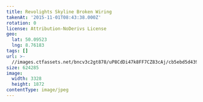 ```yaml
---
title: Revolights Skyline Broken Wiring
takenAt: '2015-11-01T08:43:38.000Z'
rotation: 0
license: Attribution-NoDerivs License
geo:
  lat: 50.09523
  lng: 8.76183
tags: []
url: >-
  //images.ctfassets.net/bncv3c2gt878/uP8CdDi47k8FF7CZ83cAj/cb5ebd5d439b03e6836e54b7fd4e6eaa/revolights-skyline-broken-wiring_22052378483_o
size: 624285
image:
  width: 3328
  height: 1872
contentType: image/jpeg
---
```


                               